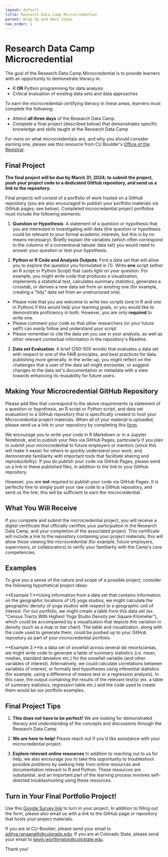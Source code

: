 ```yaml
---
layout: default
title: Research Data Camp Microcredential
parent: Wrap Up and Next Steps
nav_order: 1
---
```

# Research Data Camp Microcredential

The goal of the Research Data Camp Microcredential is to provide learners with an opportunity to demonstrate literacy in:

* R **OR** Python programming for data analysis
* Critical evaluation of existing data sets and data approaches

To earn the microcredential certifying literacy in these areas, learners must complete the following:

* Attend **all three days** of the Research Data Camp
* Complete a final project (described below) that demonstrates specific knowledge and skills taught at the Research Data Camp

For more on what microcredentials are, and why you should consider earning one, please see this resource from CU Boulder's [Office of the Registrar](https://www.colorado.edu/registrar/faculty-staff/programs/micro-credentials). 

## Final Project

**The final project will be due by March 31, 2024; to submit the project, push your project code to a dedicated GitHub repository, and send us a link to the repository.**

Final projects will consist of a portfolio of work hosted on a GitHub repository (you are also encouraged to publish your portfolio materials via GitHub pages; see below). Completed microcredential project portfolios must include the following elements:

1. **Question or Hypothesis**: A statement of a question or hypothesis that you are interested in investigating with data (the question or hypothesis could be relevant to your formal academic interests, but this is by no means necessary). Briefly explain the variables (which often correspond to the columns of a conventional tabular data set) you would need to answer your question or test your hypothesis.

2. **Python or R Code and Analysis Outputs**: Find a data set that will allow you to explore the question you formulated in (1). Write **one** script (either an R script or Python Script) that casts light on your question. For example, you might write code that produces a visualization, implements a statistical test, calculates summary statistics, generates a crosstab, or derives a new data set from an existing one (for example, creating a "tidy" data set from an unstructured one).  
* Please note that you are welcome to write two scripts (one in R and one in Python) if this would help your learning goals, or you would like to demonstrate proficiency in both. However, you are only **required** to write one.
* Please comment your code so that other researchers (or your future self!) can easily follow and understand your script.
* Please remember to cite the data set you use in your analysis, as well as other relevant contextual information in the repository's Readme.  

3. **Data set Evaluation**: A brief (250-500 words) that evaluates a data set with respect to one of the FAIR principles, and best practices for data publishing more generally. In the write-up, you might reflect on the challenges that a user of the data set might encounter, or suggest changes to the data set's documentation or metadata with a view towards enhancing its reusability for future users.

## Making Your Microcredential GitHub Repository

Please add files that correspond to the above requirements (a statement of a question or hypothesis, an R script or Python script, and data set evaluation) to a GitHub repository that is specifically created to host your Microcredential project materials. When all of your material is uploaded, please send us a link to your repository by completing this [form](https://docs.google.com/forms/d/e/1FAIpQLScg1zEMAX7CqgimJc53fyBroUagLvjjLPkNMfdR5-8nx0OhcA/viewform?usp=share_link).

We encourage you to write your code in R Markdown or in a Jupyter Notebook, and to publish your files via GitHub Pages, particularly if you plan to submit your microcredential to future employers or mentors (since this will make it easier for others to quickly understand your work, and demonstrate familiarity with important tools that facilitate sharing and reproducibility). If you do publish your code via GitHub Pages, please send us a link to these published files, in addition to the link to your GitHub repository.

However, you are **not** required to publish your code via GitHub Pages. It is perfectly fine to simply push your raw code to a GitHub repository, and send us the link; this will be sufficient to earn the microcredential.

## What You Will Receive

If you complete and submit the microcredential project, you will receive a digital certificate that officially certifies your participation in the Research Data Camp, and your completion of the associated project. This certificate will include a link to the repository containing your project materials; this will allow those viewing the microcredential (for example, future employers, supervisors, or collaborators) to verify your familiarity with the Camp's core competencies.

## Examples

To give you a sense of the nature and scope of a possible project, consider the following hypothetical project ideas:

**Example 1:**Using information from a data set that contains information on the geographic locations of US yoga studios, we might calculate the geographic density of yoga studios with respect to a geographic unit of interest. For our portfolio, we might create a table from this data set (ex. “Census Tracts With Highest Yoga Studio Density per Square Kilometer”), which could be accompanied by a visualization that depicts this variation in density (such as a map or bar chart). The table and visualization, along with the code used to generate them, could be pushed up to your GitHub repository as part of your microcredential portfolio.


**Example 2:**In a data set of snowfall across several ski resorts/areas, we might write code to generate a table of  summary statistics (i.e. mean, median, standard deviation etc.) for the snowfall variable (and other variables of interest). Alternatively, we could calculate correlations between variables of interest, or formally test hypotheses  using inferential statistics (for example, using a difference of means test or a regression analysis). In this case, the output containing the results of the relevant test(s) (ex. a table of summary statistics, regression table etc.) and the code used to create them would be our portfolio examples.

## Final Project Tips

1. **This does not have to be perfect!** We are looking for demonstrated literacy and understanding of the concepts and discussions through the Research Data Camp.

2. **We are here to help!** Please reach out if you'd like assistance with your microcredential project. 

3. **Explore relevant online resources** In addition to reaching out to us for help, we also encourage you to take this opportunity to troubleshoot possible problems by seeking help from online resources and documentation relevant to R and Python. These resources are substantial, and an important part of the learning process involves self-directed troubleshooting using these resources.

## Turn in Your Final Portfolio Project!
Use this [Google Survey link](https://docs.google.com/forms/d/e/1FAIpQLScg1zEMAX7CqgimJc53fyBroUagLvjjLPkNMfdR5-8nx0OhcA/viewform?usp=share_link) to turn in your project. In addition to filling out the form, please also email us with a link to the GitHub page or repository that hosts your project materials. 

If you are at CU-Boulder, please send your email to [aditya.ranganath@colorado.edu](mailto:aditya.ranganath@colorado.edu). 
If you are at Colorado State, please send your email to [kevin.worthington@colostate.edu](mailto:kevin.worthington@colostate.edu). 

Thank you!
